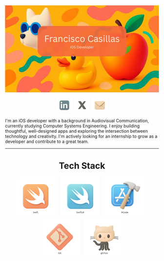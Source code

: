 ![Mi banner](assets/banner2.jpg)
<p align="center"><a href="https://www.linkedin.com/in/franciscoxcode/" target="_blank"><img src="assets/linkedin2.png" alt="LinkedIn" width="50" /></a>&nbsp;&nbsp;<a href="https://x.com/franciscoxcode" target="_blank"><img src="assets/x2.png" alt="X" width="50" /></a>&nbsp;&nbsp;<a href="mailto:fxcasillas.dev@gmail.com"><img src="assets/mail2.png" alt="Email" width="50" /></a></p>
I'm an iOS developer with a background in Audiovisual Communication, currently studying Computer Systems Engineering. I enjoy building thoughtful, well-designed apps and exploring the intersection between technology and creativity. I'm actively looking for an internship to grow as a developer and contribute to a great team.

---

<h1 align="center">Tech Stack</h1>
<p align="center">
  <img src="assets/swift.png" alt="Swift" width="130" />
  &nbsp;&nbsp;
  <img src="assets/swiftui.png" alt="SwiftUI" width="130" />
  &nbsp;&nbsp;
  <img src="assets/xcode.png" alt="Xcode" width="130" />
  &nbsp;&nbsp;
  <img src="assets/git.png" alt="Git" width="130" />
  &nbsp;&nbsp;
  <img src="assets/github.png" alt="GitHub" width="130" />
</p>

